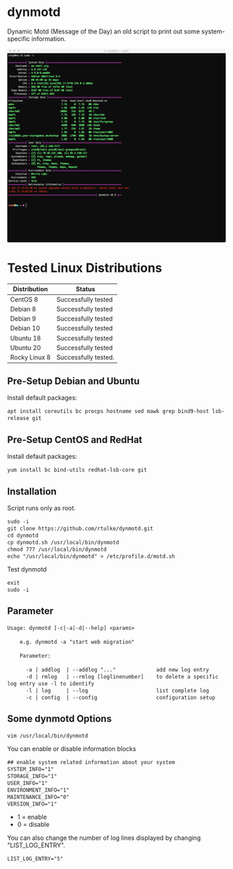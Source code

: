 # dynmotd
Dynamic Motd (Message of the Day) an old script to print out some system-specific information.

![Example](/data/dynmotd.png)


# Tested Linux Distributions

| Distribution 	| Status                |
|--------------	|----------------------	|
| CentOS 8     	| Successfully tested   |
| Debian 8     	| Successfully tested   |
| Debian 9     	| Successfully tested  	|
| Debian 10    	| Successfully tested  	|
| Ubuntu 18     | Successfully tested  	|
| Ubuntu 20     | Successfully tested  	|
| Rocky Linux 8 | Successfully tested.  |


Pre-Setup Debian and Ubuntu
---------------------------

Install default packages:

~~~
apt install coreutils bc procps hostname sed mawk grep bind9-host lsb-release git
~~~

Pre-Setup CentOS and RedHat
---------------------------

Install default packages:

~~~
yum install bc bind-utils redhat-lsb-core git 
~~~

Installation
------------

Script runs only as root.

~~~
sudo -i
git clone https://github.com/rtulke/dynmotd.git
cd dynmotd
cp dynmotd.sh /usr/local/bin/dynmotd
chmod 777 /usr/local/bin/dynmotd
echo "/usr/local/bin/dynmotd" > /etc/profile.d/motd.sh
~~~

Test dynmotd

~~~
exit
sudo -i
~~~

Parameter 
---------

~~~
Usage: dynmotd [-c|-a|-d|--help] <params>

    e.g. dynmotd -a "start web migration"

    Parameter:

      -a | addlog  | --addlog "..."             add new log entry
      -d | rmlog   | --rmlog [loglinenumber]    to delete a specific log entry use -l to identify
      -l | log     | --log                      list complete log
      -c | config  | --config                   configuration setup
~~~

Some dynmotd Options
--------------------

~~~
vim /usr/local/bin/dynmotd
~~~

You can enable or disable information blocks 

~~~
## enable system related information about your system
SYSTEM_INFO="1"
STORAGE_INFO="1"
USER_INFO="1"
ENVIRONMENT_INFO="1"
MAINTENANCE_INFO="0"
VERSION_INFO="1"
~~~

 * 1 = enable
 * 0 = disable

You can also change the number of log lines displayed by changing "LIST_LOG_ENTRY".

~~~
LIST_LOG_ENTRY="5"
~~~
